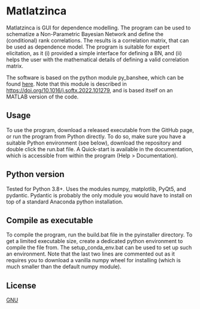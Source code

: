 # Matlatzinca
Matlatzinca is GUI for dependence modelling. The program can be used to schematize a Non-Parametric Bayesian Network and define the (conditional) rank correlations. The results is a correlation matrix, that can be used as dependence model. The program is suitable for expert elicitation, as it (i) provided a simple interface for defining a BN, and (ii) helps the user with the mathematical details of defining a valid correlation matrix.

The software is based on the python module py_banshee, which can be found [here](https://github.com/mike-mendoza/py_banshee). Note that this module is described in https://doi.org/10.1016/j.softx.2022.101279, and is based itself on an MATLAB version of the code.

## Usage
To use the program, download a released executable from the GitHub page, or run the program from Python directly. To do so, make sure you have a suitable Python environment (see below), download the repository and double click the run.bat file. A Quick-start is available in the documentation, which is accessible from within the program (Help > Documentation).

## Python version
Tested for Python 3.8+. Uses the modules numpy, matplotlib, PyQt5, and pydantic. Pydantic is probably the only module you would have to install on top of a standard Anaconda python installation.

## Compile as executable
To compile the program, run the build.bat file in the pyinstaller directory. To get a limited executable size, create a dedicated python environment to compile the file from. The setup_conda_env.bat can be used to set up such an environment. Note that the last two lines are commented out as it requires you to download a vanilla numpy wheel for installing (which is much smaller than the default numpy module).

## License
[GNU](https://choosealicense.com/licenses/gpl-3.0/)
